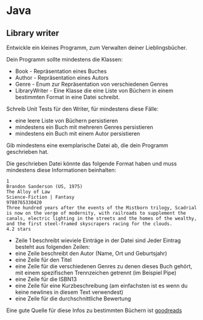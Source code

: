 # Java

## Library writer

Entwickle ein kleines Programm, zum Verwalten deiner Lieblingsbücher. 

Dein Programm sollte mindestens die Klassen: 
* Book - Repräsentation eines Buches
* Author - Repräsentation eines Autors
* Genre - Enum zur Repräsentation von verschiedenen Genres
* LibraryWriter - Eine Klasse die eine Liste von Büchern in einem bestimmten Format in eine Datei schreibt. 

Schreib Unit Tests für den Writer, für mindestens diese Fälle:
* eine leere Liste von Büchern persistieren
* mindestens ein Buch mit mehreren Genres persistieren
* mindestens ein Buch mit einem Autor persistieren

Gib mindestens eine exemplarische Datei ab, die dein Programm geschrieben hat. 

Die geschrieben Datei könnte das folgende Format haben und muss mindestens diese Informationen beinhalten: 

```
1
Brandon Sanderson (US, 1975)
The Alloy of Law
Science-Fiction | Fantasy
9780765330420
Three hundred years after the events of the Mistborn trilogy, Scadrial is now on the verge of modernity, with railroads to supplement the canals, electric lighting in the streets and the homes of the wealthy, and the first steel-framed skyscrapers racing for the clouds.
4.2 stars
```

* Zeile 1 beschreibt wieviele Einträge in der Datei sind
Jeder Eintrag besteht aus folgenden Zeilen:
* eine Zeile beschreibt den Autor (Name, Ort und Geburtsjahr)
* eine Zeile für den Titel
* eine Zeile für die verschiedenen Genres zu denen dieses Buch gehört, mit einem spezifischen Trennzeichen getrennt (im Beispiel Pipe)
* eine Zeile für die ISBN13 
* eine Zeile für eine Kurzbeschreibung (am einfachsten ist es wenn du keine newlines in diesem Text verwendest)
* eine Zeile für die durchschnittliche Bewertung 

Eine gute Quelle für diese Infos zu bestimmten Büchern ist [goodreads](https://www.goodreads.com/)
